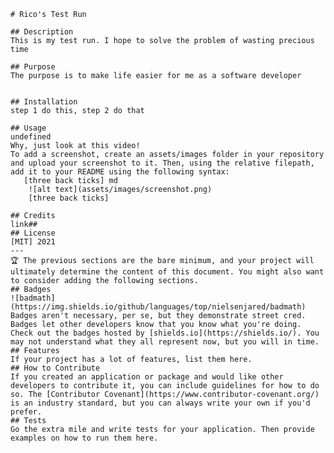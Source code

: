     # Rico's Test Run

    ## Description
    This is my test run. I hope to solve the problem of wasting precious time

    ## Purpose
    The purpose is to make life easier for me as a software developer


    ## Installation
    step 1 do this, step 2 do that

    ## Usage
    undefined
    Why, just look at this video!
    To add a screenshot, create an assets/images folder in your repository and upload your screenshot to it. Then, using the relative filepath, add it to your README using the following syntax:
       [three back ticks] md
        ![alt text](assets/images/screenshot.png)
        [three back ticks]

    ## Credits
    link##
    ## License
    [MIT] 2021
    ---
    🏆 The previous sections are the bare minimum, and your project will ultimately determine the content of this document. You might also want to consider adding the following sections.
    ## Badges
    ![badmath](https://img.shields.io/github/languages/top/nielsenjared/badmath)
    Badges aren't necessary, per se, but they demonstrate street cred. Badges let other developers know that you know what you're doing. Check out the badges hosted by [shields.io](https://shields.io/). You may not understand what they all represent now, but you will in time.
    ## Features
    If your project has a lot of features, list them here.
    ## How to Contribute
    If you created an application or package and would like other developers to contribute it, you can include guidelines for how to do so. The [Contributor Covenant](https://www.contributor-covenant.org/) is an industry standard, but you can always write your own if you'd prefer.
    ## Tests
    Go the extra mile and write tests for your application. Then provide examples on how to run them here.
